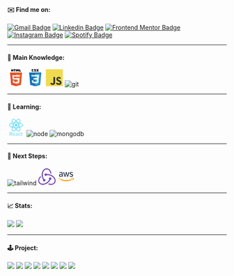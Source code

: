 #### ✉️ Find me on: 

[![Gmail Badge](https://img.shields.io/badge/-Gmail-%23333?style=for-the-badge&logo=gmail&logoColor=red&link=mailto:mrcsporto@gmail.com)](mailto:mrcsporto@gmail.com)
[![Linkedin Badge](https://img.shields.io/badge/-Linkedin-blue?style=for-the-badge&logo=Linkedin&logoColor=white&link=https://github.com/mrcsporto)](https://www.linkedin.com/in/marcosportorafael/)
[![Frontend Mentor Badge](https://img.shields.io/badge/-frontendmentor-lightgrey?style=for-the-badge&logo=frontendmentor&logoColor=161f16&link=https://github.com/mrcsporto)](https://www.frontendmentor.io/profile/mrcsporto)
[![Instagram Badge](https://img.shields.io/badge/-instagram-red?style=for-the-badge&logo=instagram&logoColor=white&link=https://github.com/mrcsporto)](https://www.instagram.com/marcosprafael/)
[![Spotify Badge](https://img.shields.io/badge/-Spotify-3bb34b?style=for-the-badge&logo=Spotify&logoColor=161f16&link=https://github.com/mrcsporto)](https://open.spotify.com/user/mrcsporto)

<hr>

#### 🧰 Main Knowledge:

<p>
<img src="https://raw.githubusercontent.com/devicons/devicon/master/icons/html5/html5-original-wordmark.svg" alt="html5" width="40" height="40"/>
<img src="https://raw.githubusercontent.com/devicons/devicon/master/icons/css3/css3-original-wordmark.svg" alt="css3" width="40" height="40"/>
<img src="https://raw.githubusercontent.com/devicons/devicon/master/icons/javascript/javascript-original.svg" alt="javascript" width="40" height="40"/>
<img src="https://www.vectorlogo.zone/logos/git-scm/git-scm-icon.svg" alt="git" width="40" height="40"/>
</p>

<hr>

#### 🔧 Learning:

<p>
<img src="https://raw.githubusercontent.com/devicons/devicon/master/icons/react/react-original-wordmark.svg" alt="react" width="40" height="40"/>
<img src="https://cdn.jsdelivr.net/gh/devicons/devicon/icons/nodejs/nodejs-original.svg" alt="node" width="40" height="40"/>
<img src="https://cdn.jsdelivr.net/gh/devicons/devicon/icons/mongodb/mongodb-original.svg" alt="mongodb" width="40" height="40"/>
</p>

<hr>

#### 🔭 Next Steps:

<p>
<img src="https://www.vectorlogo.zone/logos/tailwindcss/tailwindcss-icon.svg" alt="tailwind" width="40" height="40"/>
<img src="https://raw.githubusercontent.com/devicons/devicon/master/icons/redux/redux-original.svg" alt="redux" width="40" height="40"/>
<img src="https://raw.githubusercontent.com/github/explore/80688e429a7d4ef2fca1e82350fe8e3517d3494d/topics/aws/aws.png" alt="aws" height="40">
</p>

<hr>

#### 📈 Stats:

<div align="left">
<img width="500em" src="https://github-readme-stats.vercel.app/api?username=mrcsporto&show_icons=true&layout=compact=true&theme=tokyonight"/>
<img width="241em" src="https://github-readme-stats.vercel.app/api/top-langs/?username=mrcsporto&theme=tokyonight"/>
</div>

<hr>

#### 🕹 Project:

<div>
<a href="https://github.com/mrcsporto/festival-page"><img width="300em" src="https://github-readme-stats.vercel.app/api/pin/?username=mrcsporto&repo=festival-page&theme=tokyonight"/></a>
<a href="https://github.com/mrcsporto/google-login-page"><img width="300em" src="https://github-readme-stats.vercel.app/api/pin/?username=mrcsporto&repo=google-login-page&theme=tokyonight"/></a> 
<a href="https://github.com/mrcsporto/clipboard-landing-page"><img width="300em" src="https://github-readme-stats.vercel.app/api/pin/?username=mrcsporto&repo=clipboard-landing-page&theme=tokyonight"/></a>
<a href="https://github.com/mrcsporto/simple-card"><img width="300em" src="https://github-readme-stats.vercel.app/api/pin/?username=mrcsporto&repo=simple-card&theme=tokyonight"/></a>
<a href="https://github.com/mrcsporto/tic-tac-toe"><img width="300em" src="https://github-readme-stats.vercel.app/api/pin/?username=mrcsporto&repo=tic-tac-toe&theme=tokyonight"/></a>
<a href="https://github.com/mrcsporto/pokedex"><img width="300em" src="https://github-readme-stats.vercel.app/api/pin/?username=mrcsporto&repo=pokedex&theme=tokyonight"/></a> 
<a href="https://github.com/mrcsporto/etiquetas-fortaleza"><img width="300em" src="https://github-readme-stats.vercel.app/api/pin/?username=mrcsporto&repo=etiquetas-fortaleza&theme=tokyonight"/></a> 
<a href="https://github.com/mrcsporto/card-grid-template"><img width="300em" src="https://github-readme-stats.vercel.app/api/pin/?username=mrcsporto&repo=card-grid-template&theme=tokyonight"/></a>  
 </div>
